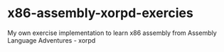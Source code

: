 # x86-assembly-xorpd-exercies

My own exercise implementation to learn x86 assembly from Assembly Language Adventures - xorpd
